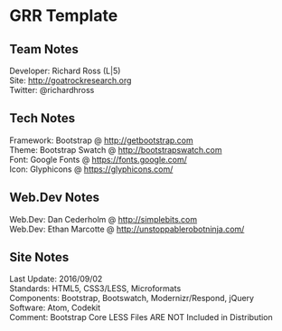 #  GRR Template

##  Team Notes

Developer: 	            Richard Ross (L|5)<br />
Site: 					http://goatrockresearch.org<br />
Twitter: 				@richardhross

##  Tech Notes

Framework:		        Bootstrap @ http://getbootstrap.com<br />
Theme:                  Bootstrap Swatch @ http://bootstrapswatch.com<br />
Font:                   Google Fonts @ https://fonts.google.com/<br />
Icon:                   Glyphicons @ https://glyphicons.com/

##  Web.Dev Notes

Web.Dev:				Dan Cederholm @ http://simplebits.com<br />
Web.Dev:				Ethan Marcotte @ http://unstoppablerobotninja.com/

##  Site Notes

Last Update:            2016/09/02<br />
Standards: 			    HTML5, CSS3/LESS, Microformats<br />
Components:			    Bootstrap, Bootswatch, Modernizr/Respond, jQuery<br />
Software:			    Atom, Codekit<br />
Comment:                Bootstrap Core LESS Files ARE NOT Included in Distribution

<!---L|5-->
